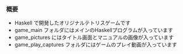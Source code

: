 ### 概要
* Haskell で開発したオリジナルテトリスゲームです
* game_main フォルダにはメインのHaskellプログラムが入っています
* game_pictures にはタイトル画面とマニュアルの画像が入っています
* game_play_captures フォルダにはゲームのプレイ動画が入っています